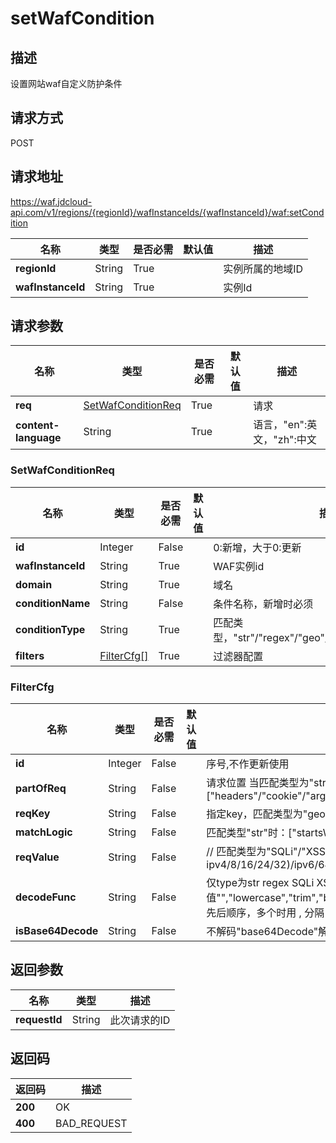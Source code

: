 # setWafCondition


## 描述
设置网站waf自定义防护条件

## 请求方式
POST

## 请求地址
https://waf.jdcloud-api.com/v1/regions/{regionId}/wafInstanceIds/{wafInstanceId}/waf:setCondition

|名称|类型|是否必需|默认值|描述|
|---|---|---|---|---|
|**regionId**|String|True| |实例所属的地域ID|
|**wafInstanceId**|String|True| |实例Id|

## 请求参数
|名称|类型|是否必需|默认值|描述|
|---|---|---|---|---|
|**req**|[SetWafConditionReq](setwafcondition#setwafconditionreq)|True| |请求|
|**content-language**|String|True| |语言，"en":英文，"zh":中文|

### <div id="setwafconditionreq">SetWafConditionReq</div>
|名称|类型|是否必需|默认值|描述|
|---|---|---|---|---|
|**id**|Integer|False| |0:新增，大于0:更新|
|**wafInstanceId**|String|True| |WAF实例id|
|**domain**|String|True| |域名|
|**conditionName**|String|False| |条件名称，新增时必须|
|**conditionType**|String|True| |匹配类型，"str"/"regex"/"geo"/"size"/"ip"/"SQLi"/"XSS"|
|**filters**|[FilterCfg[]](setwafcondition#filtercfg)|True| |过滤器配置|
### <div id="filtercfg">FilterCfg</div>
|名称|类型|是否必需|默认值|描述|
|---|---|---|---|---|
|**id**|Integer|False| |序号,不作更新使用|
|**partOfReq**|String|False| |请求位置 当匹配类型为"str"/"regex"/"size"时，可选字段：["headers"/"cookie"/"args"/"body"/"uri"/"method"] | 匹配类型为"SQLi"/"XSS"时:可选字段：["headers"/"cookie"/"args"/"body"/"uri"]|当匹配类型为"geo"/"ip"时，该字段为空|
|**reqKey**|String|False| |指定key，匹配类型为"geo"/"ip"时，该字段为空,|  partOfReq为uri/body/method 时，该字段为空，header/cookie时非空，args时选填|
|**matchLogic**|String|False| |匹配类型"str"时：["startsWith"/"endsWith"/"contains"/"equal"]|匹配类型为"geo"/"SQLi"/"XSS"/"regex"时：""|匹配类型为"size"时：["equal"/"notEquals"/"greaterThan"/"greaterThanOrEqual"/"lessThan"/"lessThanOrEqual"]|
|**reqValue**|String|False| |// 匹配类型为"SQLi"/"XSS"时:""，匹配类型为"geo"时:该值为省份名称。匹配类型为"ip"时，该值为 ipv4/8/16/24/32)/ipv6/64 ipv6/128)| 匹配类型为"size"时:数字字符串 其他类型不限|
|**decodeFunc**|String|False| |仅type为str regex SQLi XSS时可非空，取值"","lowercase","trim","base64Decode","urlDecode","htmlDecode","hexDecode","sqlTrim"按先后顺序，多个时用 , 分隔|
|**isBase64Decode**|String|False| |不解码"base64Decode"解码,str时才有|

## 返回参数
|名称|类型|描述|
|---|---|---|
|**requestId**|String|此次请求的ID|


## 返回码
|返回码|描述|
|---|---|
|**200**|OK|
|**400**|BAD_REQUEST|
